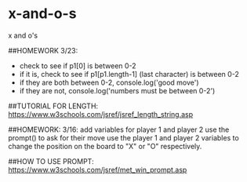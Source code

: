 # x-and-o-s
x and o's

##HOMEWORK 3/23: 
- check to see if p1[0] is between 0-2
- if it is, check to see if p1[p1.length-1] (last character) is between 0-2
- if they are both between 0-2, console.log('good move')
- if they are not, console.log('numbers must be between 0-2')

##TUTORIAL FOR LENGTH:
https://www.w3schools.com/jsref/jsref_length_string.asp
 
##HOMEWORK: 3/16:
add variables for player 1 and player 2
use the prompt() to ask for their move
use the player 1 and player 2 variables to change the position on the board to "X" or "O" respectively.

##HOW TO USE PROMPT:
https://www.w3schools.com/jsref/met_win_prompt.asp
